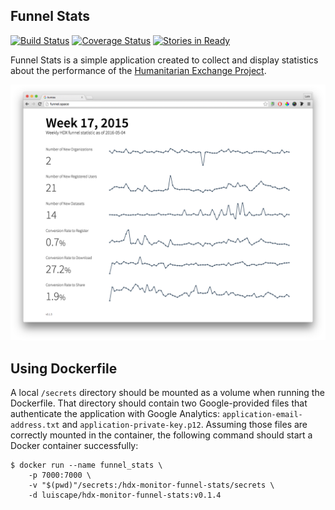 ## Funnel Stats
[![Build Status](https://travis-ci.org/luiscape/bureau.svg?branch=master)](https://travis-ci.org/luiscape/bureau) [![Coverage Status](https://coveralls.io/repos/luiscape/bureau/badge.svg)](https://coveralls.io/r/luiscape/bureau) [![Stories in Ready](https://badge.waffle.io/luiscape/bureau.svg)](http://waffle.io/luiscape/bureau)


Funnel Stats is a simple application created to collect and display statistics about the performance of the [Humanitarian Exchange Project](http://hdx.rwlabs.org).

!["Application v0.1.4"](docs/screen_grab_v0.1.4.png)


## Using Dockerfile
A local `/secrets` directory should be mounted as a volume when running the Dockerfile. That directory should contain two Google-provided files that authenticate the application with Google Analytics: `application-email-address.txt` and `application-private-key.p12`. Assuming those files are correctly mounted in the container, the following command should start a Docker container successfully:

```shell
$ docker run --name funnel_stats \
    -p 7000:7000 \
    -v "$(pwd)"/secrets:/hdx-monitor-funnel-stats/secrets \
    -d luiscape/hdx-monitor-funnel-stats:v0.1.4
```

